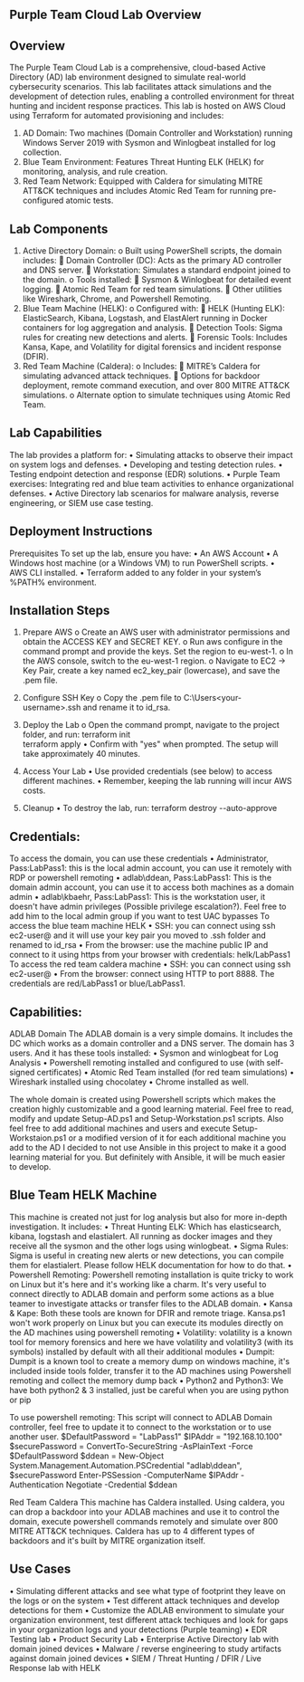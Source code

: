 ## Purple Team Cloud Lab Overview
## Overview
The Purple Team Cloud Lab is a comprehensive, cloud-based Active Directory (AD) lab environment designed to simulate real-world cybersecurity scenarios. This lab facilitates attack simulations and the development of detection rules, enabling a controlled environment for threat hunting and incident response practices. 
This lab is hosted on AWS Cloud using Terraform for automated provisioning and includes:
1.	AD Domain: Two machines (Domain Controller and Workstation) running Windows Server 2019 with Sysmon and Winlogbeat installed for log collection.
2.	Blue Team Environment: Features Threat Hunting ELK (HELK) for monitoring, analysis, and rule creation.
3.	Red Team Network: Equipped with Caldera for simulating MITRE ATT&CK techniques and includes Atomic Red Team for running pre-configured atomic tests.

## Lab Components
1.	Active Directory Domain:
o	Built using PowerShell scripts, the domain includes:
	Domain Controller (DC): Acts as the primary AD controller and DNS server.
	Workstation: Simulates a standard endpoint joined to the domain.
o	Tools installed:
	Sysmon & Winlogbeat for detailed event logging.
	Atomic Red Team for red team simulations.
	Other utilities like Wireshark, Chrome, and Powershell Remoting.
2.	Blue Team Machine (HELK):
o	Configured with:
	HELK (Hunting ELK): ElasticSearch, Kibana, Logstash, and ElastAlert running in Docker containers for log aggregation and analysis.
	Detection Tools: Sigma rules for creating new detections and alerts.
	Forensic Tools: Includes Kansa, Kape, and Volatility for digital forensics and incident response (DFIR).
3.	Red Team Machine (Caldera):
o	Includes:
	MITRE’s Caldera for simulating advanced attack techniques.
	Options for backdoor deployment, remote command execution, and over 800 MITRE ATT&CK simulations.
o	Alternate option to simulate techniques using Atomic Red Team.

## Lab Capabilities
The lab provides a platform for:
•	Simulating attacks to observe their impact on system logs and defenses.
•	Developing and testing detection rules.
•	Testing endpoint detection and response (EDR) solutions.
•	Purple Team exercises: Integrating red and blue team activities to enhance organizational defenses.
•	Active Directory lab scenarios for malware analysis, reverse engineering, or SIEM use case testing.

## Deployment Instructions
Prerequisites
To set up the lab, ensure you have:
•	An AWS Account
•	A Windows host machine (or a Windows VM) to run PowerShell scripts.
•	AWS CLI installed.
•	Terraform added to any folder in your system’s %PATH% environment.

## Installation Steps
1.	Prepare AWS
o	Create an AWS user with administrator permissions and obtain the ACCESS KEY and SECRET KEY.
o	Run aws configure in the command prompt and provide the keys. Set the region to eu-west-1.
o	In the AWS console, switch to the eu-west-1 region.
o	Navigate to EC2 → Key Pair, create a key named ec2_key_pair (lowercase), and save the .pem file.
2.	Configure SSH Key
o	Copy the .pem file to C:\Users\<your-username>\.ssh and rename it to id_rsa.
3.	Deploy the Lab
o	Open the command prompt, navigate to the project folder, and run:
terraform init  
terraform apply
•  Confirm with "yes" when prompted. The setup will take approximately 40 minutes.

4.	  Access Your Lab
•	Use provided credentials (see below) to access different machines.
•	Remember, keeping the lab running will incur AWS costs.

5.	Cleanup
•	To destroy the lab, run:
terraform destroy --auto-approve  

## Credentials:
To access the domain, you can use these credentials
•	Administrator, Pass:LabPass1: this is the local admin account, you can use it remotely with RDP or powershell remoting
•	adlab\ddean, Pass:LabPass1: This is the domain admin account, you can use it to access both machines as a domain admin
•	adlab\kbaehr, Pass:LabPass1: This is the workstation user, it doesn't have admin privileges (Possible privilege escalation?). Feel free to add him to the local admin group if you want to test UAC bypasses
To access the blue team machine HELK
•	SSH: you can connect using ssh ec2-user@<blueteam public ip> and it will use your key pair you moved to .ssh folder and renamed to id_rsa
•	From the browser: use the machine public IP and connect to it using https from your browser with credentials: helk/LabPass1
To access the red team caldera machine
•	SSH: you can connect using ssh ec2-user@<redteam public ip>
•	From the browser: connect using HTTP to port 8888. The credentials are red/LabPass1 or blue/LabPass1.

## Capabilities:
ADLAB Domain
The ADLAB domain is a very simple domains. It includes the DC which works as a domain controller and a DNS server. The domain has 3 users. And it has these tools installed:
•	Sysmon and winlogbeat for Log Analysis
•	Powershell remoting installed and configured to use (with self-signed certificates)
•	Atomic Red Team installed (for red team simulations)
•	Wireshark installed using chocolatey
•	Chrome installed as well.

The whole domain is created using Powershell scripts which makes the creation highly customizable and a good learning material. Feel free to read, modify and update Setup-AD.ps1 and Setup-Workstation.ps1 scripts.
Also feel free to add additional machines and users and execute Setup-Workstaion.ps1 or a modified version of it for each additional machine you add to the AD
I decided to not use Ansible in this project to make it a good learning material for you. But definitely with Ansible, it will be much easier to develop.

## Blue Team HELK Machine
This machine is created not just for log analysis but also for more in-depth investigation. It includes:
•	Threat Hunting ELK: Which has elasticsearch, kibana, logstash and elastialert. All running as docker images and they receive all the sysmon and the other logs using winlogbeat.
•	Sigma Rules: Sigma is useful in creating new alerts or new detections, you can compile them for elastialert. Please follow HELK documentation for how to do that.
•	Powershell Remoting: Powershell remoting installation is quite tricky to work on Linux but it's here and it's working like a charm. It's very useful to connect directly to ADLAB domain and perform some actions as a blue teamer to investigate attacks or transfer files to the ADLAB domain.
•	Kansa & Kape: Both these tools are known for DFIR and remote triage. Kansa.ps1 won't work properly on Linux but you can execute its modules directly on the AD machines using powershell remoting
•	Volatility: volatility is a known tool for memory forensics and here we have volatility and volatility3 (with its symbols) installed by default with all their additional modules
•	Dumpit: Dumpit is a known tool to create a memory dump on windows machine, it's included inside tools folder, transfer it to the AD machines using Powershell remoting and collect the memory dump back
•	Python2 and Python3: We have both python2 & 3 installed, just be careful when you are using python or pip

To use powershell remoting:
This script will connect to ADLAB Domain controller, feel free to update it to connect to the workstation or to use another user.
$DefaultPassword = "LabPass1"
$IPAddr = "192.168.10.100"
$securePassword = ConvertTo-SecureString -AsPlainText -Force $DefaultPassword
$ddean = New-Object System.Management.Automation.PSCredential "adlab\ddean", $securePassword
Enter-PSSession -ComputerName $IPAddr -Authentication Negotiate -Credential $ddean

Red Team Caldera
This machine has Caldera installed. Using caldera, you can drop a backdoor into your ADLAB machines and use it to control the domain, execute powershell commands remotely and simulate over 800 MITRE ATT&CK techniques. Caldera has up to 4 different types of backdoors and it's built by MITRE organization itself.

## Use Cases
•	Simulating different attacks and see what type of footprint they leave on the logs or on the system
•	Test different attack techniques and develop detections for them
•	Customize the ADLAB environment to simulate your organization environment, test different attack techiques and look for gaps in your organization logs and your detections (Purple teaming)
•	EDR Testing lab
•	Product Security Lab
•	Enterprise Active Directory lab with domain joined devices
•	Malware / reverse engineering to study artifacts against domain joined devices
•	SIEM / Threat Hunting / DFIR / Live Response lab with HELK


